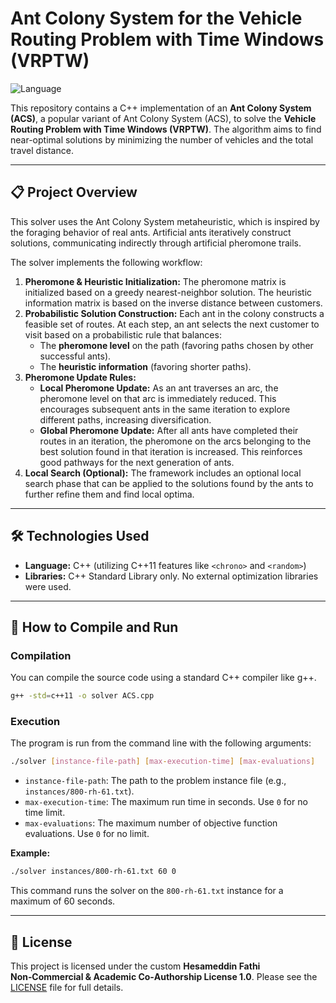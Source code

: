 # Ant Colony System for the Vehicle Routing Problem with Time Windows (VRPTW)

![Language](https://img.shields.io/badge/language-C%2B%2B-blue.svg)

This repository contains a C++ implementation of an **Ant Colony System (ACS)**, a popular variant of Ant Colony System (ACS), to solve the **Vehicle Routing Problem with Time Windows (VRPTW)**. The algorithm aims to find near-optimal solutions by minimizing the number of vehicles and the total travel distance.

---

## 📋 Project Overview

This solver uses the Ant Colony System metaheuristic, which is inspired by the foraging behavior of real ants. Artificial ants iteratively construct solutions, communicating indirectly through artificial pheromone trails.

The solver implements the following workflow:

1.  **Pheromone & Heuristic Initialization:** The pheromone matrix is initialized based on a greedy nearest-neighbor solution. The heuristic information matrix is based on the inverse distance between customers.
2.  **Probabilistic Solution Construction:** Each ant in the colony constructs a feasible set of routes. At each step, an ant selects the next customer to visit based on a probabilistic rule that balances:
    * The **pheromone level** on the path (favoring paths chosen by other successful ants).
    * The **heuristic information** (favoring shorter paths).
3.  **Pheromone Update Rules:**
    * **Local Pheromone Update:** As an ant traverses an arc, the pheromone level on that arc is immediately reduced. This encourages subsequent ants in the same iteration to explore different paths, increasing diversification.
    * **Global Pheromone Update:** After all ants have completed their routes in an iteration, the pheromone on the arcs belonging to the best solution found in that iteration is increased. This reinforces good pathways for the next generation of ants.
4.  **Local Search (Optional):** The framework includes an optional local search phase that can be applied to the solutions found by the ants to further refine them and find local optima.

---

## 🛠️ Technologies Used

* **Language:** C++ (utilizing C++11 features like `<chrono>` and `<random>`)
* **Libraries:** C++ Standard Library only. No external optimization libraries were used.

---

## 🚀 How to Compile and Run

### Compilation
You can compile the source code using a standard C++ compiler like g++.

```bash
g++ -std=c++11 -o solver ACS.cpp
```

### Execution
The program is run from the command line with the following arguments:

```bash
./solver [instance-file-path] [max-execution-time] [max-evaluations]
```
* `instance-file-path`: The path to the problem instance file (e.g., `instances/800-rh-61.txt`).
* `max-execution-time`: The maximum run time in seconds. Use `0` for no time limit.
* `max-evaluations`: The maximum number of objective function evaluations. Use `0` for no limit.

**Example:**
```bash
./solver instances/800-rh-61.txt 60 0
```
This command runs the solver on the `800-rh-61.txt` instance for a maximum of 60 seconds.

---

## 📄 License
This project is licensed under the custom **Hesameddin Fathi Non‑Commercial & Academic Co‑Authorship License 1.0**. Please see the [LICENSE](./LICENSE) file for full details.
